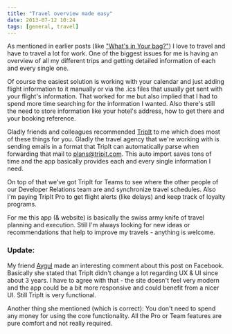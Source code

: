 ```yaml
---
title: "Travel overview made easy"
date: 2013-07-12 10:24
tags: [general, travel]
---
```

As mentioned in earlier posts (like ["What's in Your bag?"](/blog/2013/05/08/whats-in-your-bag/)) I love to travel and have to travel a lot for work. One of the biggest issues for me is having an overview of all my different trips and getting detailed information of each and every single one.

<!-- more -->

Of course the easiest solution is working with your calendar and just adding flight information to it manually or via the .ics files that usually get sent with your flight's information. That worked for me but also implied that I had to spend more time searching for the information I wanted. Also there's still the need to store information like your hotel's address, how to get there and your booking reference.

Gladly friends and colleagues recommended [TripIt](https://www.tripit.com/) to me which does most of these things for you. Gladly the travel agency that we're working with is sending emails in a format that TripIt can automatically parse when forwarding that mail to plans@tripit.com. This auto import saves tons of time and the app basically provides each and every single information I need.

On top of that we've got TripIt for Teams to see where the other people of our Developer Relations team are and synchronize travel schedules. Also I'm paying TripIt Pro to get flight alerts (like delays) and keep track of loyalty programs.

For me this app (& website) is basically the swiss army knife of travel planning and execution. Still I'm always looking for new ideas or recommendations that help to improve my travels - anything is welcome.

### Update:
My friend [Aygul](http://www.aygul.de/) made an interesting comment about this post on Facebook. Basically she stated that TripIt didn't change a lot regarding UX & UI since about 3 years. I have to agree with that - the site doesn't feel very modern and the app could be a bit more responsive and could benefit from a nicer UI. Still TripIt is very functional.

Another thing she mentioned (which is correct): You don't need to spend any money for using the core functionality. All the Pro or Team features are pure comfort and not really required.
